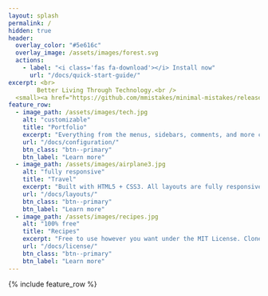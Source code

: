 ```yaml
---
layout: splash
permalink: /
hidden: true
header:
  overlay_color: "#5e616c"
  overlay_image: /assets/images/forest.svg
  actions:
    - label: "<i class='fas fa-download'></i> Install now"
      url: "/docs/quick-start-guide/"
excerpt: <br>
        Better Living Through Technology.<br />
  <small><a href="https://github.com/mmistakes/minimal-mistakes/releases/tag/4.26.2">Latest release v4.26.2</a></small>
feature_row:
  - image_path: /assets/images/tech.jpg
    alt: "customizable"
    title: "Portfolio"
    excerpt: "Everything from the menus, sidebars, comments, and more can be configured or set with YAML Front Matter."
    url: "/docs/configuration/"
    btn_class: "btn--primary"
    btn_label: "Learn more"
  - image_path: /assets/images/airplane3.jpg
    alt: "fully responsive"
    title: "Travel"
    excerpt: "Built with HTML5 + CSS3. All layouts are fully responsive with helpers to augment your content."
    url: "/docs/layouts/"
    btn_class: "btn--primary"
    btn_label: "Learn more"
  - image_path: /assets/images/recipes.jpg
    alt: "100% free"
    title: "Recipes"
    excerpt: "Free to use however you want under the MIT License. Clone it, fork it, customize it... whatever!"
    url: "/docs/license/"
    btn_class: "btn--primary"
    btn_label: "Learn more"      
---
```


{% include feature_row %}


